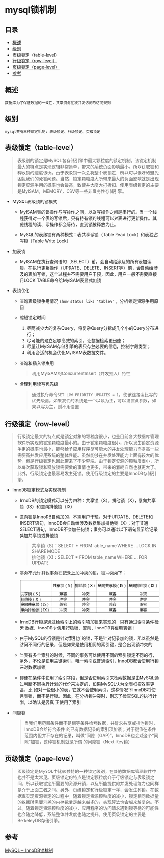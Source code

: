 mysql锁机制
===
目录
---

* [概述](#概述)  
* [级别](#级别)    
* [表级锁定（table-level）](#表级锁定（table-level）)  
* [行级锁定（row-level）](#行级锁定（row-level）)
* [页级锁定（page-level）](#页级锁定（page-level）)
* [参考](#参考)

概述
---
    数据库为了保证数据的一致性，共享资源在被并发访问的访问规则
    
级别
---
    mysql共有三种锁定机制: 表级锁定、行级锁定、页级锁定

表级锁定（table-level）
---
>表级别的锁定是MySQL各存储引擎中最大颗粒度的锁定机制。该锁定机制最大的特点是实现逻辑非常简单，带来的系统负面影响最小。所以获取锁和释放锁的速度很快。由于表级锁一次会将整个表锁定，所以可以很好的避免困扰我们的死锁问题。当然，锁定颗粒度大所带来最大的负面影响就是出现锁定资源争用的概率也会最高，致使并大度大打折扣。使用表级锁定的主要是MyISAM，MEMORY，CSV等一些非事务性存储引擎。

* MySQL表级锁的锁模式
    * MyISAM表的读操作与写操作之间，以及写操作之间是串行的。当一个线程获得对一个表的写锁后，只有持有锁的线程可以对表进行更新操作。其他线程的读、写操作都会等待，直到锁被释放为止。
    
    * MySQL的表级锁有两种模式：表共享读锁（Table Read Lock）和表独占写锁（Table Write Lock）
    
* 加表锁
    * MyISAM在执行查询语句（SELECT）前，会自动给涉及的所有表加读锁，在执行更新操作（UPDATE、DELETE、INSERT等）前，会自动给涉及的表加写锁，这个过程并不需要用户干预，因此，用户一般不需要直接用LOCK TABLE命令给MyISAM表显式加锁

* 表锁优化
    * 查询表级锁争用情况 `show status like 'table%'` ，分析锁定资源争用原因
    
    * 缩短锁定时间
        1. 尽两减少大的复杂Query，将复杂Query分拆成几个小的Query分布进行；
        2. 尽可能的建立足够高效的索引，让数据检索更迅速；
        3. 尽量让MyISAM存储引擎的表只存放必要的信息，控制字段类型；
        4. 利用合适的机会优化MyISAM表数据文件。
        
    * 查询和插入锁争用
        >利用MyISAM的ConcurrentInsert（并发插入）特性
    
    * 合理利用读写优先级
        >通过执行命令`SET LOW_PRIORITY_UPDATES = 1`，使该连接读比写的优先级高。如果我们的系统是一个以读为主，可以设置此参数，如果以写为主，则不用设置
    
行级锁定（row-level）
---
>行级锁定最大的特点就是锁定对象的颗粒度很小，也是目前各大数据库管理软件所实现的锁定颗粒度最小的。由于锁定颗粒度很小，所以发生锁定资源争用的概率也最小，能够给予应用程序尽可能大的并发处理能力而提高一些需要高并发应用系统的整体性能。虽然能够在并发处理能力上面有较大的优势，但是行级锁定也因此带来了不少弊端。由于锁定资源的颗粒度很小，所以每次获取锁和释放锁需要做的事情也更多，带来的消耗自然也就更大了。此外，行级锁定也最容易发生死锁。使用行级锁定的主要是InnoDB存储引擎。

* InnoDB锁定模式及实现机制

    * InnoDB的锁定模式可以分为四种：共享锁（S），排他锁（X），意向共享锁（IS）和意向排他锁（IX）
    
    * 意向锁是InnoDB自动加的，不需用户干预。对于UPDATE、DELETE和INSERT语句，InnoDB会自动给涉及数据集加排他锁（X)；对于普通SELECT语句，InnoDB不会加任何锁；事务可以通过以下语句显示给记录集加共享锁或排他锁  
        >共享锁（S）：SELECT * FROM table_name WHERE ... LOCK IN SHARE MODE  
        >排他锁（X)：SELECT * FROM table_name WHERE ... FOR UPDATE
    
    * 事务不允许其他事务在记录上加冲突的锁，锁冲突如下：
    
        ![binding](./2.png)
    * InnoDB行锁是通过给索引上的索引项加锁来实现的，只有通过索引条件检索 数据，InnoDB才使用行级锁，否则，InnoDB将使用表锁！
    * 由于MySQL的行锁是针对索引加的锁，不是针对记录加的锁，所以虽然是访问不同行的记录，但是如果是使用相同的索引键，是会出现锁冲突的
    * 当表有多个索引的时候，不同的事务可以使用不同的索引锁定不同的行，另外，不论是使用主键索引、唯一索引或普通索引，InnoDB都会使用行锁来对数据加锁
    * 即便在条件中使用了索引字段，但是否使用索引来检索数据是由MySQL通过判断不同执行计划的代价来决定的，如果MySQL认为全表扫描效率更高，比 如对一些很小的表，它就不会使用索引，这种情况下InnoDB将使用表锁，而不是行锁。因此，在分析锁冲突时，别忘了检查SQL的执行计划，以确认是否真 正使用了索引
    
* 间隙锁

    >当我们用范围条件而不是相等条件检索数据，并请求共享或排他锁时，InnoDB会给符合条件 的已有数据记录的索引项加锁；对于键值在条件范围内但并不存在的记录，叫做“间隙（GAP)”，InnoDB也会对这个“间隙”加锁，这种锁机制就是所谓 的间隙锁（Next-Key锁）
    

页级锁定（page-level）
---
>页级锁定是MySQL中比较独特的一种锁定级别，在其他数据库管理软件中也并不是太常见。页级锁定的特点是锁定颗粒度介于行级锁定与表级锁之间，所以获取锁定所需要的资源开销，以及所能提供的并发处理能力也同样是介于上面二者之间。另外，页级锁定和行级锁定一样，会发生死锁。在数据库实现资源锁定的过程中，随着锁定资源颗粒度的减小，锁定相同数据量的数据所需要消耗的内存数量是越来越多的，实现算法也会越来越复杂。不过，随着锁定资源颗粒度的减小，应用程序的访问请求遇到锁等待的可能性也会随之降低，系统整体并发度也随之提升。使用页级锁定的主要是BerkeleyDB存储引擎。

参考
---
[MySQL－ InnoDB锁机制](https://www.cnblogs.com/aipiaoborensheng/p/5767459.html)